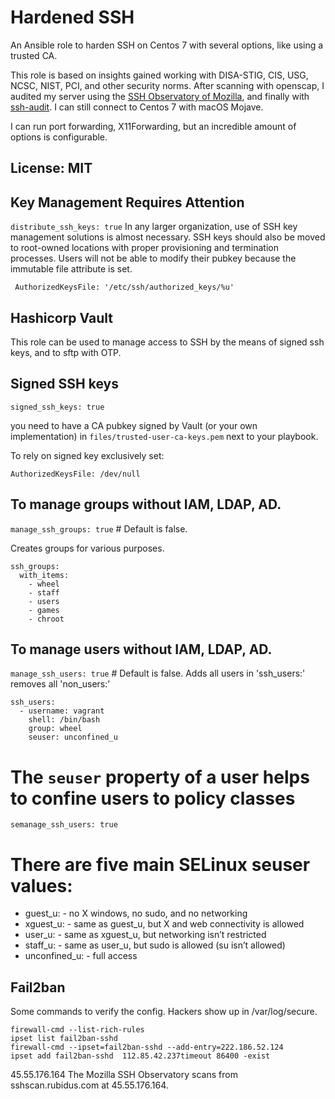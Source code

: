 # Hardened SSH

An Ansible role to harden SSH on Centos 7 with several options, like using a trusted CA.

This role is based on insights gained working with DISA-STIG, CIS, USG, NCSC, NIST, PCI, and other security norms. After scanning with openscap, I audited my server using the [SSH Observatory of Mozilla](https://observatory.mozilla.org), and finally with [ssh-audit](https://github.com/arthepsy/ssh-audit). I can still connect to Centos 7 with macOS Mojave.

I can run port forwarding, X11Forwarding, but an incredible amount of options is configurable.


## License: MIT



Key Management Requires Attention
---------------------------------

`distribute_ssh_keys: true`
In any larger organization, use of SSH key management solutions is almost necessary. SSH keys should also be moved to root-owned locations with proper provisioning and termination processes. Users will not be able to modify their pubkey because the immutable file attribute is set.

` AuthorizedKeysFile: '/etc/ssh/authorized_keys/%u'`


Hashicorp Vault
---------------
This role can be used to manage access to SSH by the means of signed ssh keys, and to sftp with OTP.

Signed SSH keys
---------------


`signed_ssh_keys: true`

you need to have a CA pubkey signed by Vault (or your own implementation) in
`files/trusted-user-ca-keys.pem` next to your playbook.

To rely on signed key exclusively set:

`AuthorizedKeysFile: /dev/null`

To manage groups  without IAM, LDAP, AD.
----------------------------------------
`manage_ssh_groups: true` # Default is false.

Creates groups for various purposes.
```
ssh_groups:
  with_items:
    - wheel
    - staff
    - users
    - games
    - chroot
```

To manage users without IAM, LDAP, AD.
--------------------------------------
`manage_ssh_users: true` # Default is false.
Adds all users in 'ssh_users:' removes all 'non_users:'

```
ssh_users:
  - username: vagrant
    shell: /bin/bash
    group: wheel
    seuser: unconfined_u
```

# The `seuser` property of a user helps to confine users to policy classes
`semanage_ssh_users: true`

# There are five main SELinux seuser values:
- guest\_u: - no X windows, no sudo, and no networking
- xguest\_u: - same as guest\_u, but X and web connectivity is allowed
- user\_u: - same as xguest\_u, but networking isn’t restricted
- staff\_u: - same as user\_u, but sudo is allowed (su isn’t allowed)
- unconfined\_u: - full access


Fail2ban
--------

Some commands to verify the config. Hackers show up in /var/log/secure.

```
firewall-cmd --list-rich-rules
ipset list fail2ban-sshd
firewall-cmd --ipset=fail2ban-sshd --add-entry=222.186.52.124
ipset add fail2ban-sshd  112.85.42.237timeout 86400 -exist
```

45.55.176.164 The Mozilla SSH Observatory scans from sshscan.rubidus.com at 45.55.176.164.
